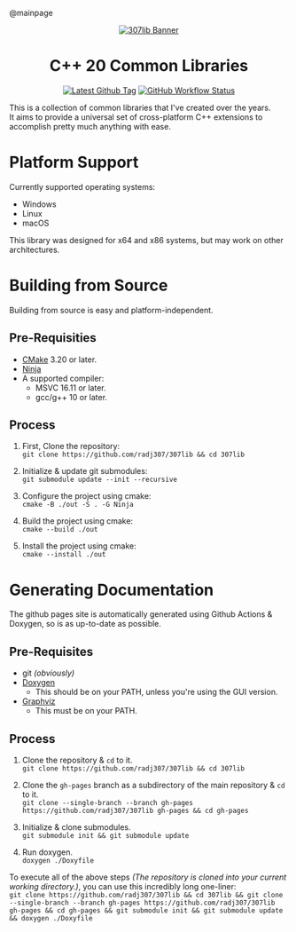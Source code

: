 @mainpage

<p align="center"><a href="https://github.com/radj307/307lib"><img alt="307lib Banner" src="https://i.imgur.com/ygAstMw.png"></a></p>
<h1 align="center">C++ 20 Common Libraries</h1>
<p align="center"><a href="https://github.com/radj307/307lib/releases"><img alt="Latest Github Tag" src="https://img.shields.io/github/v/tag/radj307/307lib?color=e8e8e7&label=Latest%20Version&logo=github&logoColor=e8e8e7&style=for-the-badge"></a>
 <a href="https://github.com/radj307/307lib/actions/workflows/update-documentation.yml"><img alt="GitHub Workflow Status" src="https://img.shields.io/github/workflow/status/radj307/307lib/Update%20Documentation?color=e8e8e7&label=Auto-Doxygen&logo=github&logoColor=e8e8e7&style=for-the-badge"></a>
</p>
 
This is a collection of common libraries that I've created over the years.  
It aims to provide a universal set of cross-platform C++ extensions to accomplish pretty much anything with ease.  

# Platform Support

Currently supported operating systems:
 - Windows
 - Linux
 - macOS

This library was designed for x64 and x86 systems, but may work on other architectures.

# Building from Source

Building from source is easy and platform-independent.

## Pre-Requisities
 - [CMake](https://cmake.org/download/) 3.20 or later.
 - [Ninja](https://github.com/ninja-build/ninja/releases)
 - A supported compiler:
   - MSVC 16.11 or later.
   - gcc/g++ 10 or later.

## Process
 1. First, Clone the repository:  
    `git clone https://github.com/radj307/307lib && cd 307lib`

 2. Initialize & update git submodules:  
    `git submodule update --init --recursive`
    
 2. Configure the project using cmake:  
    `cmake -B ./out -S . -G Ninja`

 3. Build the project using cmake:  
    `cmake --build ./out`
    
 4. Install the project using cmake:  
    `cmake --install ./out`

# Generating Documentation

The github pages site is automatically generated using Github Actions & Doxygen, so is as up-to-date as possible.  

## Pre-Requisites

 - git  _(obviously)_
 - [Doxygen](https://github.com/doxygen/doxygen)
   - This should be on your PATH, unless you're using the GUI version.
 - [Graphviz](https://graphviz.org/download/)
   - This must be on your PATH.

## Process

 1. Clone the repository & `cd` to it.  
    `git clone https://github.com/radj307/307lib && cd 307lib`
    
 2. Clone the `gh-pages` branch as a subdirectory of the main repository & `cd` to it.  
    `git clone --single-branch --branch gh-pages https://github.com/radj307/307lib gh-pages && cd gh-pages`
    
 3. Initialize & clone submodules.  
    `git submodule init && git submodule update`
    
 4. Run doxygen.  
    `doxygen ./Doxyfile`


To execute all of the above steps _(The repository is cloned into your current working directory.)_, you can use this incredibly long one-liner:  
`git clone https://github.com/radj307/307lib && cd 307lib && git clone --single-branch --branch gh-pages https://github.com/radj307/307lib gh-pages && cd gh-pages && git submodule init && git submodule update && doxygen ./Doxyfile`  
